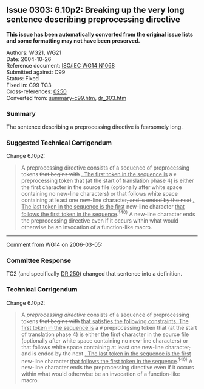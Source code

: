 ## Issue 0303: 6.10p2: Breaking up the very long sentence describing preprocessing directive

**This issue has been automatically converted from the original issue lists and some formatting may not have been preserved.**

Authors: WG21, WG21  
Date: 2004-10-26  
Reference document: [ISO/IEC WG14 N1068](https://www.open-std.org/jtc1/sc22/wg14/www/docs/n1068.htm)  
Submitted against: C99  
Status: Fixed  
Fixed in: C99 TC3  
Cross-references: [0250](issue0250.md)  
Converted from: [summary-c99.htm](https://www.open-std.org/jtc1/sc22/wg14/www/docs/summary-c99.htm), [dr_303.htm](https://www.open-std.org/jtc1/sc22/wg14/www/docs/dr_303.htm)

### Summary

The sentence describing a preprocessing directive is fearsomely long.

### Suggested Technical Corrigendum

Change 6.10p2:

> A preprocessing directive consists of a sequence of preprocessing tokens ~~that
> begins with~~ <u>. The first token in the sequence is</u> a `#` preprocessing
> token that (at the start of translation phase 4\) is either the first character
> in the source file (optionally after white space containing no new-line
> characters) or that follows white space containing at least one new-line
> character~~, and is ended by the next~~ <u>. The last token in the sequence is
> the first</u> new-line character <u>that follows the first token in the
> sequence</u>.<sup>140\)</sup> A new-line character ends the preprocessing
> directive even if it occurs within what would otherwise be an invocation of a
> function-like macro.

---

Comment from WG14 on 2006-03-05:

### Committee Response

TC2 (and specifically [DR 250](issue0250.md)) changed that sentence into a
definition.

### Technical Corrigendum

Change 6.10p2:

> A *preprocessing directive* consists of a sequence of preprocessing tokens
> ~~that begins with~~ <u>that satisfies the following constraints. The first
> token in the sequence is</u> a `#` preprocessing token that (at the start of
> translation phase 4\) is either the first character in the source file
> (optionally after white space containing no new-line characters) or that follows
> white space containing at least one new-line character~~, and is ended by the
> next~~ <u>. The last token in the sequence is the first</u> new-line character
> <u>that follows the first token in the sequence</u>.<sup>140\)</sup> A new-line
> character ends the preprocessing directive even if it occurs within what would
> otherwise be an invocation of a function-like macro.
